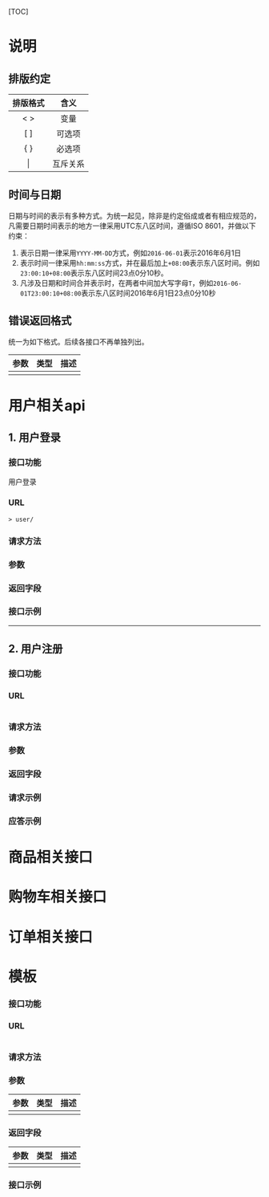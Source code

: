 

[TOC]



说明
========================

## 排版约定

| 排版格式 |  含义  |
|:----:|:----:|
| < >  |  变量  |
| [ ]  | 可选项  |
| { }  | 必选项  |
|  \|  | 互斥关系 |

## 时间与日期

日期与时间的表示有多种方式。为统一起见，除非是约定俗成或者有相应规范的，凡需要日期时间表示的地方一律采用UTC东八区时间，遵循ISO 8601，并做以下约束：

1. 表示日期一律采用`YYYY-MM-DD`方式，例如`2016-06-01`表示2016年6月1日
2. 表示时间一律采用`hh:mm:ss`方式，并在最后加上`+08:00`表示东八区时间。例如`23:00:10+08:00`表示东八区时间23点0分10秒。
3. 凡涉及日期和时间合并表示时，在两者中间加大写字母`T`，例如`2016-06-01T23:00:10+08:00`表示东八区时间2016年6月1日23点0分10秒

## 错误返回格式

统一为如下格式。后续各接口不再单独列出。

| 参数 | 类型 | 描述 |
|----|----|----|
|    |    |    |

用户相关api
========================

## 1. 用户登录

### 接口功能

用户登录

### URL

```
> user/
```

### 请求方法

### 参数

### 返回字段

### 接口示例

------------------

## 2. 用户注册

### 接口功能

### URL

```

```

### 请求方法

### 参数

### 返回字段

### 请求示例

### 应答示例

商品相关接口
==========================

购物车相关接口
==========================

订单相关接口
==========================













模板
===========================

### 接口功能

### URL

```

```

### 请求方法

### 参数

| 参数 | 类型 | 描述 |
|----|----|----|
|    |    |    |

### 返回字段

| 参数 | 类型 | 描述 |
|----|----|----|
|    |    |    |

### 接口示例



